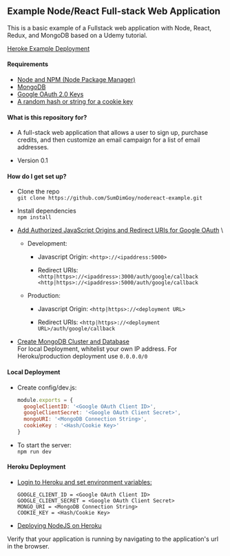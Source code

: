## Example Node/React Full-stack Web Application ##
This is a basic example of a Fullstack web application with Node, React, Redux,
and MongoDB based on a Udemy tutorial.

[Heroke Example Deployment](https://enigmatic-river-32450.herokuapp.com/)

#### Requirements ####
* [Node and NPM (Node Package Manager)](https://nodejs.org/)
* [MongoDB](https://www.mongodb.com/)
* [Google OAuth 2.0 Keys](https://support.google.com/cloud/answer/6158849?hl=en)
* [A random hash or string for a cookie key](https://www.openssl.org/docs/man1.0.2/man1/rand.html)

#### What is this repository for? ####

* A full-stack web application that allows a user to sign up, purchase credits, and then customize an email campaign for a list of email addresses.

* Version 0.1

#### How do I get set up? ####

* Clone the repo \
`git clone https://github.com/SumDimGoy/nodereact-example.git`

* Install dependencies \
`npm install`

* [Add Authorized JavaScript Origins and Redirect URIs for Google OAuth](https://developers.google.com/identity/sign-in/web/server-side-flow) \

  * Development:
    * Javascript Origin:
      `<http>://<ipaddress:5000>`

    * Redirect URIs:
      `<http|https>://<ipaddress>:3000/auth/google/callback`
      `<http|https>://<ipaddress>:5000/auth/google/callback`

  * Production:
    * Javascript Origin:
      `<http|https>://<deployment URL>`

    * Redirect URIs:
      `<http|https>://<deployment URL>/auth/google/callback`

* [Create MongoDB Cluster and Database](https://docs.atlas.mongodb.com/getting-started/) \
For local Deployment, whitelist your own IP address. For Heroku/production deployment use `0.0.0.0/0`


#### Local Deployment ####
* Create config/dev.js:
  ```javascript
  module.exports = {
    googleClientID: '<Google OAuth Client ID>',
    googleClientSecret: '<Google OAuth Client Secret>',
    mongoURI: '<MongoDB Connection String>',
    cookieKey : '<Hash/Cookie Key>'
  }
  ```


* To start the server: \
`npm run dev`

#### Heroku Deployment #####
* [Login to Heroku and set environment variables:](https://devcenter.heroku.com/articles/config-vars)
  ```
  GOOGLE_CLIENT_ID = <Google OAuth Client ID>
  GOOGLE_CLIENT_SECRET = <Google OAuth Client Secret>
  MONGO_URI = <MongoDB Connection String>
  COOKIE_KEY = <Hash/Cookie Key>
  ```


 * [Deploying NodeJS on Heroku](https://devcenter.heroku.com/articles/deploying-nodejs)



Verify that your application is running by navigating to the application's url in the browser.
